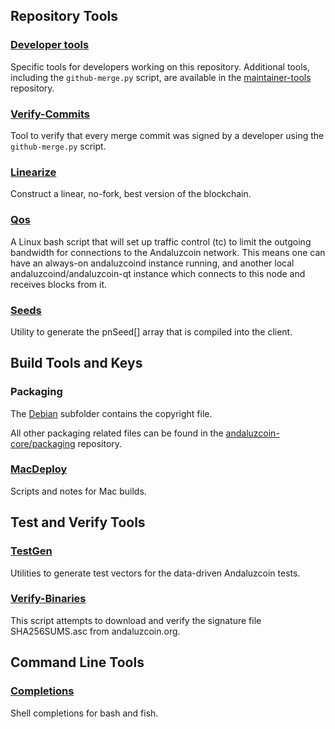 Repository Tools
---------------------

### [Developer tools](/contrib/devtools) ###
Specific tools for developers working on this repository.
Additional tools, including the `github-merge.py` script, are available in the [maintainer-tools](https://github.com/andaluzcoin-core/andaluzcoin-maintainer-tools) repository.

### [Verify-Commits](/contrib/verify-commits) ###
Tool to verify that every merge commit was signed by a developer using the `github-merge.py` script.

### [Linearize](/contrib/linearize) ###
Construct a linear, no-fork, best version of the blockchain.

### [Qos](/contrib/qos) ###

A Linux bash script that will set up traffic control (tc) to limit the outgoing bandwidth for connections to the Andaluzcoin network. This means one can have an always-on andaluzcoind instance running, and another local andaluzcoind/andaluzcoin-qt instance which connects to this node and receives blocks from it.

### [Seeds](/contrib/seeds) ###
Utility to generate the pnSeed[] array that is compiled into the client.

Build Tools and Keys
---------------------

### Packaging ###
The [Debian](/contrib/debian) subfolder contains the copyright file.

All other packaging related files can be found in the [andaluzcoin-core/packaging](https://github.com/andaluzcoin-core/packaging) repository.

### [MacDeploy](/contrib/macdeploy) ###
Scripts and notes for Mac builds.

Test and Verify Tools
---------------------

### [TestGen](/contrib/testgen) ###
Utilities to generate test vectors for the data-driven Andaluzcoin tests.

### [Verify-Binaries](/contrib/verify-binaries) ###
This script attempts to download and verify the signature file SHA256SUMS.asc from andaluzcoin.org.

Command Line Tools
---------------------

### [Completions](/contrib/completions) ###
Shell completions for bash and fish.
